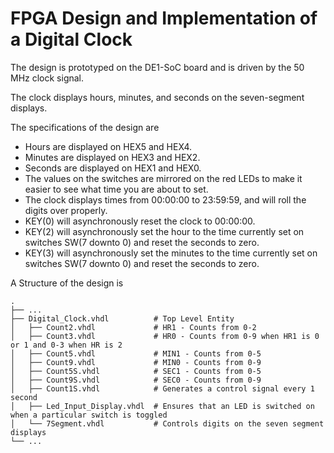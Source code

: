 # FPGA Design and Implementation of a Digital Clock

The design is prototyped on the DE1-SoC board and is driven by the 50 MHz clock signal. 

The clock displays hours, minutes, and seconds on the seven-segment displays.

The specifications of the design are
*  Hours are displayed on HEX5 and HEX4.
*  Minutes are displayed on HEX3 and HEX2.
*  Seconds are displayed on HEX1 and HEX0.
*  The values on the switches are mirrored on the red LEDs to make it easier to see what time you are about to set.
*  The clock displays times from 00:00:00 to 23:59:59, and will roll the digits over properly.
*  KEY(0) will asynchronously reset the clock to 00:00:00.
*  KEY(2) will asynchronously set the hour to the time currently set on switches SW(7 downto 0) and reset the seconds to zero.
*  KEY(3) will asynchronously set the minutes to the time currently set on switches SW(7 downto 0) and reset the seconds to zero.

A Structure of the design is

    .
    ├── ...
    ├── Digital_Clock.vhdl          # Top Level Entity
    │   ├── Count2.vhdl             # HR1 - Counts from 0-2 
    │   ├── Count3.vhdl             # HR0 - Counts from 0-9 when HR1 is 0 or 1 and 0-3 when HR is 2 
    │   ├── Count5.vhdl             # MIN1 - Counts from 0-5 
    │   ├── Count9.vhdl             # MIN0 - Counts from 0-9 
    │   ├── Count5S.vhdl            # SEC1 - Counts from 0-5 
    │   ├── Count9S.vhdl            # SEC0 - Counts from 0-9 
    │   ├── Count1S.vhdl            # Generates a control signal every 1 second
    │   ├── Led_Input_Display.vhdl  # Ensures that an LED is switched on when a particular switch is toggled 
    │   └── 7Segment.vhdl           # Controls digits on the seven segment displays
    └── ...